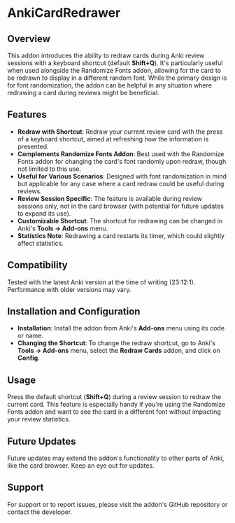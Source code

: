 # AnkiCardRedrawer

## Overview

This addon introduces the ability to redraw cards during Anki review sessions with a keyboard shortcut (default **Shift+Q**). It's particularly useful when used alongside the Randomize Fonts addon, allowing for the card to be redrawn to display in a different random font. While the primary design is for font randomization, the addon can be helpful in any situation where redrawing a card during reviews might be beneficial.

## Features

- **Redraw with Shortcut**: Redraw your current review card with the press of a keyboard shortcut, aimed at refreshing how the information is presented.
- **Complements Randomize Fonts Addon**: Best used with the Randomize Fonts addon for changing the card's font randomly upon redraw, though not limited to this use.
- **Useful for Various Scenarios**: Designed with font randomization in mind but applicable for any case where a card redraw could be useful during reviews.
- **Review Session Specific**: The feature is available during review sessions only, not in the card browser (with potential for future updates to expand its use).
- **Customizable Shortcut**: The shortcut for redrawing can be changed in Anki's **Tools -> Add-ons** menu.
- **Statistics Note**: Redrawing a card restarts its timer, which could slightly affect statistics.

## Compatibility

Tested with the latest Anki version at the time of writing (23:12:1). Performance with older versions may vary.

## Installation and Configuration

- **Installation**: Install the addon from Anki's **Add-ons** menu using its code or name.
- **Changing the Shortcut**: To change the redraw shortcut, go to Anki's **Tools -> Add-ons** menu, select the **Redraw Cards** addon, and click on **Config**.

## Usage

Press the default shortcut (**Shift+Q**) during a review session to redraw the current card. This feature is especially handy if you're using the Randomize Fonts addon and want to see the card in a different font without impacting your review statistics.

## Future Updates

Future updates may extend the addon's functionality to other parts of Anki, like the card browser. Keep an eye out for updates.

## Support

For support or to report issues, please visit the addon's GitHub repository or contact the developer.

